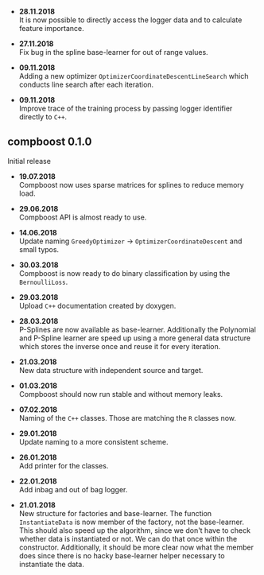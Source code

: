 - **28.11.2018** \
  It is now possible to directly access the logger data and to calculate feature importance.

- **27.11.2018** \
  Fix bug in the spline base-learner for out of range values.

- **09.11.2018** \
  Adding a new optimizer `OptimizerCoordinateDescentLineSearch` which conducts line search after each iteration.

- **09.11.2018** \
  Improve trace of the training process by passing logger identifier directly to `C++`.

## compboost 0.1.0

Initial release

- **19.07.2018** \
  Compboost now uses sparse matrices for splines to reduce memory load.

- **29.06.2018** \
  Compboost API is almost ready to use.
  
- **14.06.2018** \
  Update naming `GreedyOptimizer` -> `OptimizerCoordinateDescent` and small typos.

- **30.03.2018** \
  Compboost is now ready to do binary classification by using the 
  `BernoulliLoss`.
  
- **29.03.2018** \
  Upload `C++` documentation created by doxygen. 

- **28.03.2018** \
  P-Splines are now available as base-learner. Additionally the Polynomial and P-Spline learner
  are speed up using a more general data structure which stores the inverse once and reuse it for
  every iteration.

- **21.03.2018** \
  New data structure with independent source and target.
  
- **01.03.2018** \
  Compboost should now run stable and without memory leaks.

- **07.02.2018** \
  Naming of the `C++` classes. Those are matching the `R` classes now.

- **29.01.2018** \
  Update naming to a more consistent scheme.
  
- **26.01.2018** \
  Add printer for the classes.
  
- **22.01.2018** \
  Add inbag and out of bag logger.
  
- **21.01.2018** \
  New structure for factories and base-learner. The function
  `InstantiateData` is now member of the factory, not the base-learner. This 
  should also speed up the algorithm, since we don't have to check whether data
  is instantiated or not. We can do that once within the constructor. 
  Additionally, it should be more clear now what the member does since there is
  no hacky base-learner helper necessary to instantiate the data.

